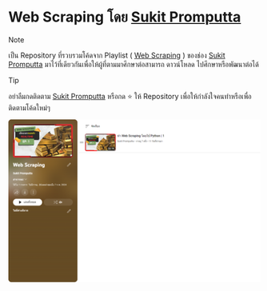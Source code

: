 # Web Scraping โดย [Sukit Promputta](https://www.youtube.com/channel/UCIMQ8_REAoEDhLB4jna-UGg) 
> [!NOTE]
> เป็น Repository ที่รวบรวมโค้ดจาก Playlist ( [Web Scraping](https://www.youtube.com/playlist?list=PLyr8PZwRfq4Srl_uyl-wQMFvrIMss0aUB) ) ของช่อง [Sukit Promputta](https://www.youtube.com/channel/UCIMQ8_REAoEDhLB4jna-UGg) มาไว้ที่เดียวกันเพื่อให้ผู้ที่ตามมาศึกษาต่อสามารถ ดาวน์โหลด ไปศึกษาหรือพัฒนาต่อได้

> [!TIP]
> อย่าลืมกดติดตาม [Sukit Promputta](https://www.youtube.com/channel/UCIMQ8_REAoEDhLB4jna-UGg) หรือกด :star: ให้ Repository เพื่อให้กำลังใจคนทำหรือเพื่อติดตามโค้ดใหม่ๆ

![รูปประกอบ](https://github.com/FrameTH1/web-scraping/blob/main/img/img-cover.png)
